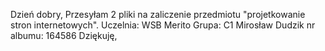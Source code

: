 Dzień dobry,
Przesyłam 2 pliki na zaliczenie przedmiotu "projetkowanie stron internetowych".
Uczelnia: WSB Merito
Grupa: C1
Mirosław Dudzik
nr albumu: 164586
Dziękuję,
